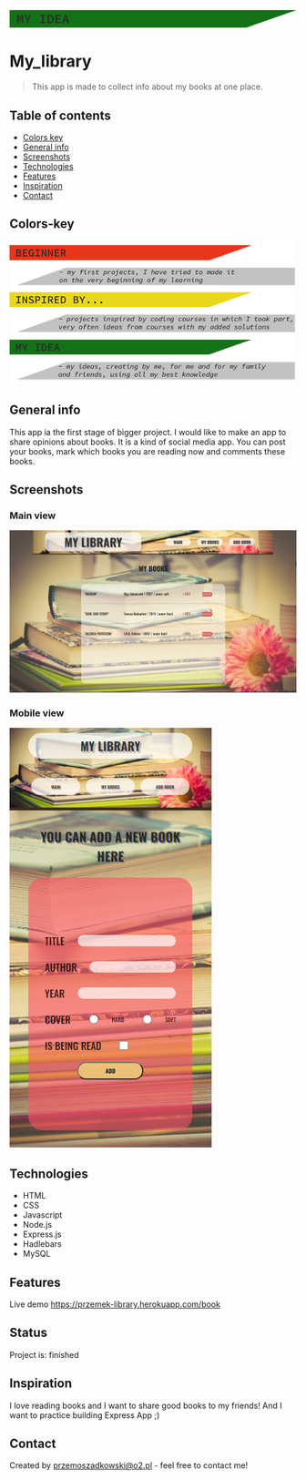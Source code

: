 ![my idea](my_idea.png)

# My_library

> This app is made to collect info about my books at one place.

## Table of contents

- [Colors key](#colors-key)
- [General info](#general-info)
- [Screenshots](#screenshots)
- [Technologies](#technologies)
- [Features](#features)
- [Inspiration](#inspiration)
- [Contact](#contact)

## Colors-key

![key to colors](key.png)

## General info

This app ia the first stage of bigger project. I would like to make an app to share opinions about books. It is a kind of social media app. You can post your books, mark which books you are reading now and comments these books.

## Screenshots

### Main view

![main view](main_view.png)

### Mobile view

![mobile view](mobile_view.png)

## Technologies

- HTML
- CSS
- Javascript
- Node.js
- Express.js
- Hadlebars
- MySQL

## Features

Live demo https://przemek-library.herokuapp.com/book

## Status

Project is: finished

## Inspiration

I love reading books and I want to share good books to my friends! And I want to practice building Express App ;)

## Contact

Created by [przemoszadkowski@o2.pl](mailto:user@example.com) - feel free to contact me!
